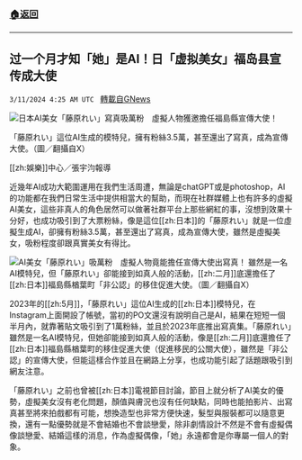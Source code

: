 ###  [:house:返回](README.md)
---


## 过一个月才知「她」是AI！日「虚拟美女」福岛县宣传成大使
`3/11/2024 4:25 AM UTC ` [轉載自GNews](https://gnews.org/articles/2383337)

![日本AI美女「藤原れい」寫真吸萬粉　虛擬人物獲邀擔任福島縣宣傳大使！](https://cdn.ftvnews.com.tw/manasystem/FileData/News/62111b76-d64b-4b2c-b16c-448660d880d4.jpg "日本AI美女「藤原れい」寫真吸萬粉　虛擬人物獲邀擔任福島縣宣傳大使！")

「藤原れい」這位AI生成的模特兒，擁有粉絲3.5萬，甚至還出了寫真，成為宣傳大使。（圖／翻攝自X）

[[zh:娛樂]]中心／張宇汮報導

近幾年AI成功大範圍運用在我們生活周遭，無論是chatGPT或是photoshop，AI的功能都在我們日常生活中提供相當大的幫助，而現在社群媒體上也有許多的虛擬AI美女，這些非真人的角色居然可以做著社群平台上那些網紅的事，沒想到效果十分好，也成功吸引到了大票粉絲，像是這位[[zh:日本]]的「藤原れい」就是一位虛擬生成AI，卻擁有粉絲3.5萬，甚至還出了寫真，成為宣傳大使，雖然是虛擬美女，吸粉程度卻跟真實美女有得比。

![AI美女「藤原れい」吸萬粉　虛擬人物竟能擔任宣傳大使出寫真！](https://cdn.ftvnews.com.tw/summernotefiles/News/7805a731-6d85-4930-85c6-168acd1d4ba1.jpg "AI美女「藤原れい」吸萬粉　虛擬人物竟能擔任宣傳大使出寫真！") 雖然是一名AI模特兒，但「藤原れい」卻能接到如真人般的活動，[[zh:二月]]底還擔任了[[zh:日本]]福島縣楢葉町「非公認」的移住促進大使。（圖／翻攝自X）

2023年的[[zh:5月]]，「藤原れい」這位AI生成的[[zh:日本]]模特兒，在Instagram上面開設了帳號，當初的PO文還沒有說明自己是AI，結果在短短一個半月內，就靠著貼文吸引到了1萬粉絲，並且於2023年底推出寫真集。「藤原れい」雖然是一名AI模特兒，但她卻能接到如真人般的活動，像是[[zh:二月]]底還擔任了[[zh:日本]]福島縣楢葉町的移住促進大使（促進移民的公關大使），雖然是「非公認」的宣傳大使，但能這樣合作並且在網路上分享，也成功能引起了話題跟吸引到網友注意。

「藤原れい」之前也曾被[[zh:日本]]電視節目討論，節目上就分析了AI美女的優勢，虛擬美女沒有老化問題，顏值與膚況也沒有任何缺點，同時也能拍影片、出寫真甚至將來拍戲都有可能，想換造型也非常方便快速，髮型與服裝都可以隨意更換，還有一點優勢就是不會結婚也不會談戀愛，除非劇情設計不然是不會有虛擬偶像談戀愛、結婚這樣的消息，作為虛擬偶像，「她」永遠都會是你專屬一個人的對象。
